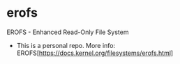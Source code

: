 # erofs
EROFS - Enhanced Read-Only File System
* This is a personal repo. More info: EROFS[https://docs.kernel.org/filesystems/erofs.html]
